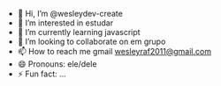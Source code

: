 - 👋 Hi, I’m @wesleydev-create
- 👀 I’m interested in estudar
- 🌱 I’m currently learning javascript
- 💞️ I’m looking to collaborate on em grupo
- 📫 How to reach me gmail wesleyraf2011@gmail.com
- 😄 Pronouns: ele/dele 
- ⚡ Fun fact: ...

<!---
wesleydev-create/wesleydev-create is a ✨ special ✨ repository because its `README.md` (this file) appears on your GitHub profile.
You can click the Preview link to take a look at your changes.
--->
